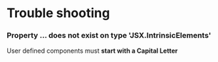 # Trouble shooting
### Property ... does not exist on type 'JSX.IntrinsicElements'
 User defined components must **start with a Capital Letter**